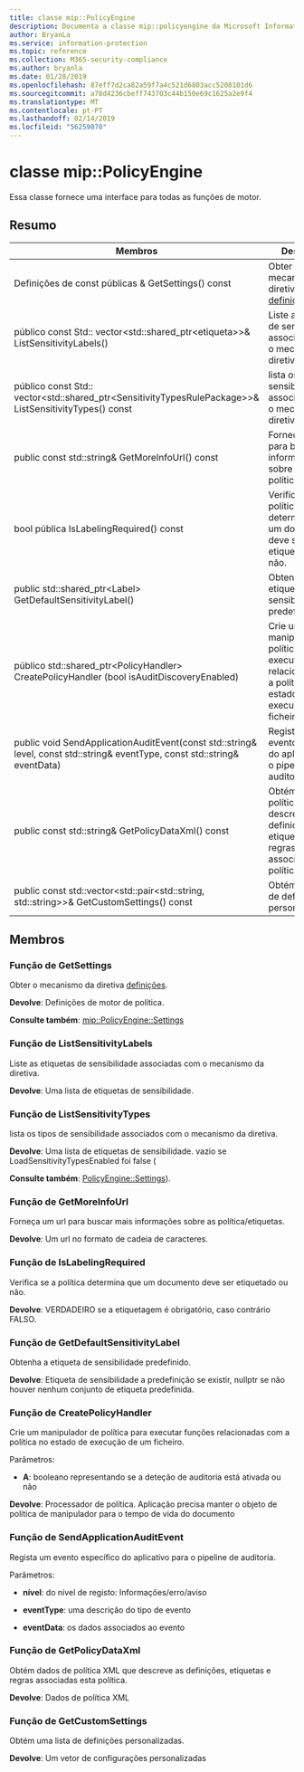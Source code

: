 ```yaml
---
title: classe mip::PolicyEngine
description: Documenta a classe mip::policyengine da Microsoft Information Protection (MIP) SDK.
author: BryanLa
ms.service: information-protection
ms.topic: reference
ms.collection: M365-security-compliance
ms.author: bryanla
ms.date: 01/28/2019
ms.openlocfilehash: 87eff7d2ca82a59f7a4c521d6803acc5208101d6
ms.sourcegitcommit: a78d4236cbeff743703c44b150e69c1625a2e9f4
ms.translationtype: MT
ms.contentlocale: pt-PT
ms.lasthandoff: 02/14/2019
ms.locfileid: "56259070"
---
```

# <a name="class-mippolicyengine"></a>classe mip::PolicyEngine 
Essa classe fornece uma interface para todas as funções de motor.
  
## <a name="summary"></a>Resumo
 Membros                        | Descrições                                
--------------------------------|---------------------------------------------
Definições de const públicas & GetSettings() const  |  Obter o mecanismo da diretiva [definições](class_mip_policyengine_settings.md).
público const Std:: vector\<std::shared_ptr\<etiqueta\>\>& ListSensitivityLabels()  |  Liste as etiquetas de sensibilidade associadas com o mecanismo da diretiva.
público const Std:: vector\<std::shared_ptr\<SensitivityTypesRulePackage\>\>& ListSensitivityTypes() const  |  lista os tipos de sensibilidade associados com o mecanismo da diretiva.
public const std::string& GetMoreInfoUrl() const  |  Forneça um url para buscar mais informações sobre as política/etiquetas.
bool pública IsLabelingRequired() const  |  Verifica se a política determina que um documento deve ser etiquetado ou não.
public std::shared_ptr\<Label\> GetDefaultSensitivityLabel()  |  Obtenha a etiqueta de sensibilidade predefinido.
público std::shared_ptr\<PolicyHandler\> CreatePolicyHandler (bool isAuditDiscoveryEnabled)  |  Crie um manipulador de política para executar funções relacionadas com a política no estado de execução de um ficheiro.
public void SendApplicationAuditEvent(const std::string& level, const std::string& eventType, const std::string& eventData)  |  Regista um evento específico do aplicativo para o pipeline de auditoria.
public const std::string& GetPolicyDataXml() const  |  Obtém dados de política XML que descreve as definições, etiquetas e regras associadas esta política.
public const std::vector\<std::pair\<std::string, std::string\>\>& GetCustomSettings() const  |  Obtém uma lista de definições personalizadas.
  
## <a name="members"></a>Membros
  
### <a name="getsettings-function"></a>Função de GetSettings
Obter o mecanismo da diretiva [definições](class_mip_policyengine_settings.md).

  
**Devolve**: Definições de motor de política. 
  
**Consulte também**: [mip::PolicyEngine::Settings](class_mip_policyengine_settings.md)
  
### <a name="listsensitivitylabels-function"></a>Função de ListSensitivityLabels
Liste as etiquetas de sensibilidade associadas com o mecanismo da diretiva.

  
**Devolve**: Uma lista de etiquetas de sensibilidade.
  
### <a name="listsensitivitytypes-function"></a>Função de ListSensitivityTypes
lista os tipos de sensibilidade associados com o mecanismo da diretiva.

  
**Devolve**: Uma lista de etiquetas de sensibilidade. vazio se LoadSensitivityTypesEnabled foi false (
  
**Consulte também**: [PolicyEngine::Settings](class_mip_policyengine_settings.md)).
  
### <a name="getmoreinfourl-function"></a>Função de GetMoreInfoUrl
Forneça um url para buscar mais informações sobre as política/etiquetas.

  
**Devolve**: Um url no formato de cadeia de caracteres.
  
### <a name="islabelingrequired-function"></a>Função de IsLabelingRequired
Verifica se a política determina que um documento deve ser etiquetado ou não.

  
**Devolve**: VERDADEIRO se a etiquetagem é obrigatório, caso contrário FALSO.
  
### <a name="getdefaultsensitivitylabel-function"></a>Função de GetDefaultSensitivityLabel
Obtenha a etiqueta de sensibilidade predefinido.

  
**Devolve**: Etiqueta de sensibilidade a predefinição se existir, nullptr se não houver nenhum conjunto de etiqueta predefinida.
  
### <a name="createpolicyhandler-function"></a>Função de CreatePolicyHandler
Crie um manipulador de política para executar funções relacionadas com a política no estado de execução de um ficheiro.

Parâmetros:  
* **A**: booleano representando se a deteção de auditoria está ativada ou não



  
**Devolve**: Processador de política.
Aplicação precisa manter o objeto de política de manipulador para o tempo de vida do documento
  
### <a name="sendapplicationauditevent-function"></a>Função de SendApplicationAuditEvent
Regista um evento específico do aplicativo para o pipeline de auditoria.

Parâmetros:  
* **nível**: do nível de registo: Informações/erro/aviso 


* **eventType**: uma descrição do tipo de evento 


* **eventData**: os dados associados ao evento


  
### <a name="getpolicydataxml-function"></a>Função de GetPolicyDataXml
Obtém dados de política XML que descreve as definições, etiquetas e regras associadas esta política.

  
**Devolve**: Dados de política XML
  
### <a name="getcustomsettings-function"></a>Função de GetCustomSettings
Obtém uma lista de definições personalizadas.

  
**Devolve**: Um vetor de configurações personalizadas
